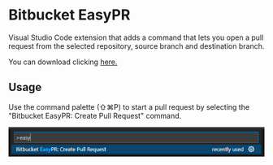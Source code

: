 # Bitbucket EasyPR
Visual Studio Code extension that adds a command that lets you open a pull request from the selected repository, source branch and destination branch. 

You can download clicking [here.](https://marketplace.visualstudio.com/items?itemName=luizgununes.bitbucketeasypr)


## Usage
Use the command palette (⇧⌘P) to start a pull request by selecting the "Bitbucket EasyPR: Create Pull Request" command.

![example](https://raw.githubusercontent.com/luizgununes/BitbucketEasyPR/main/assets/example.png)
